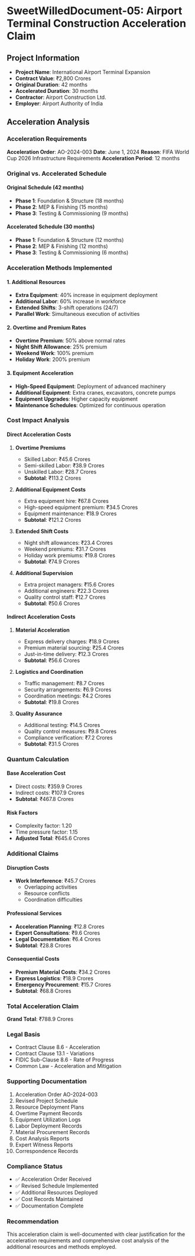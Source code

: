 # SweetWilledDocument-05: Airport Terminal Construction Acceleration Claim

## Project Information
- **Project Name**: International Airport Terminal Expansion
- **Contract Value**: ₹2,800 Crores
- **Original Duration**: 42 months
- **Accelerated Duration**: 30 months
- **Contractor**: Airport Construction Ltd.
- **Employer**: Airport Authority of India

## Acceleration Analysis

### Acceleration Requirements
**Acceleration Order**: AO-2024-003
**Date**: June 1, 2024
**Reason**: FIFA World Cup 2026 Infrastructure Requirements
**Acceleration Period**: 12 months

### Original vs. Accelerated Schedule

#### Original Schedule (42 months)
- **Phase 1**: Foundation & Structure (18 months)
- **Phase 2**: MEP & Finishing (15 months)
- **Phase 3**: Testing & Commissioning (9 months)

#### Accelerated Schedule (30 months)
- **Phase 1**: Foundation & Structure (12 months)
- **Phase 2**: MEP & Finishing (12 months)
- **Phase 3**: Testing & Commissioning (6 months)

### Acceleration Methods Implemented

#### 1. Additional Resources
- **Extra Equipment**: 40% increase in equipment deployment
- **Additional Labor**: 60% increase in workforce
- **Extended Shifts**: 3-shift operations (24/7)
- **Parallel Work**: Simultaneous execution of activities

#### 2. Overtime and Premium Rates
- **Overtime Premium**: 50% above normal rates
- **Night Shift Allowance**: 25% premium
- **Weekend Work**: 100% premium
- **Holiday Work**: 200% premium

#### 3. Equipment Acceleration
- **High-Speed Equipment**: Deployment of advanced machinery
- **Additional Equipment**: Extra cranes, excavators, concrete pumps
- **Equipment Upgrades**: Higher capacity equipment
- **Maintenance Schedules**: Optimized for continuous operation

### Cost Impact Analysis

#### Direct Acceleration Costs

1. **Overtime Premiums**
   - Skilled Labor: ₹45.6 Crores
   - Semi-skilled Labor: ₹38.9 Crores
   - Unskilled Labor: ₹28.7 Crores
   - **Subtotal**: ₹113.2 Crores

2. **Additional Equipment Costs**
   - Extra equipment hire: ₹67.8 Crores
   - High-speed equipment premium: ₹34.5 Crores
   - Equipment maintenance: ₹18.9 Crores
   - **Subtotal**: ₹121.2 Crores

3. **Extended Shift Costs**
   - Night shift allowances: ₹23.4 Crores
   - Weekend premiums: ₹31.7 Crores
   - Holiday work premiums: ₹19.8 Crores
   - **Subtotal**: ₹74.9 Crores

4. **Additional Supervision**
   - Extra project managers: ₹15.6 Crores
   - Additional engineers: ₹22.3 Crores
   - Quality control staff: ₹12.7 Crores
   - **Subtotal**: ₹50.6 Crores

#### Indirect Acceleration Costs

1. **Material Acceleration**
   - Express delivery charges: ₹18.9 Crores
   - Premium material sourcing: ₹25.4 Crores
   - Just-in-time delivery: ₹12.3 Crores
   - **Subtotal**: ₹56.6 Crores

2. **Logistics and Coordination**
   - Traffic management: ₹8.7 Crores
   - Security arrangements: ₹6.9 Crores
   - Coordination meetings: ₹4.2 Crores
   - **Subtotal**: ₹19.8 Crores

3. **Quality Assurance**
   - Additional testing: ₹14.5 Crores
   - Quality control measures: ₹9.8 Crores
   - Compliance verification: ₹7.2 Crores
   - **Subtotal**: ₹31.5 Crores

### Quantum Calculation

#### Base Acceleration Cost
- Direct costs: ₹359.9 Crores
- Indirect costs: ₹107.9 Crores
- **Subtotal**: ₹467.8 Crores

#### Risk Factors
- Complexity factor: 1.20
- Time pressure factor: 1.15
- **Adjusted Total**: ₹645.6 Crores

### Additional Claims

#### Disruption Costs
- **Work Interference**: ₹45.7 Crores
  - Overlapping activities
  - Resource conflicts
  - Coordination difficulties

#### Professional Services
- **Acceleration Planning**: ₹12.8 Crores
- **Expert Consultations**: ₹9.6 Crores
- **Legal Documentation**: ₹6.4 Crores
- **Subtotal**: ₹28.8 Crores

#### Consequential Costs
- **Premium Material Costs**: ₹34.2 Crores
- **Express Logistics**: ₹18.9 Crores
- **Emergency Procurement**: ₹15.7 Crores
- **Subtotal**: ₹68.8 Crores

### Total Acceleration Claim
**Grand Total**: ₹788.9 Crores

### Legal Basis
- Contract Clause 8.6 - Acceleration
- Contract Clause 13.1 - Variations
- FIDIC Sub-Clause 8.6 - Rate of Progress
- Common Law - Acceleration and Mitigation

### Supporting Documentation
1. Acceleration Order AO-2024-003
2. Revised Project Schedule
3. Resource Deployment Plans
4. Overtime Payment Records
5. Equipment Utilization Logs
6. Labor Deployment Records
7. Material Procurement Records
8. Cost Analysis Reports
9. Expert Witness Reports
10. Correspondence Records

### Compliance Status
- ✅ Acceleration Order Received
- ✅ Revised Schedule Implemented
- ✅ Additional Resources Deployed
- ✅ Cost Records Maintained
- ✅ Documentation Complete

### Recommendation
This acceleration claim is well-documented with clear justification for the acceleration requirements and comprehensive cost analysis of the additional resources and methods employed.